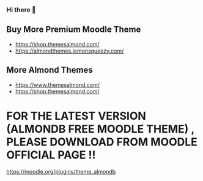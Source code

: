 ### Hi there 👋

## Buy More Premium Moodle Theme
- https://shop.themesalmond.com/
- https://almondthemes.lemonsqueezy.com/

## More Almond Themes
- https://www.themesalmond.com/
- https://shop.themesalmond.com/

FOR THE LATEST VERSION (ALMONDB FREE MOODLE THEME) , PLEASE DOWNLOAD FROM MOODLE OFFICIAL PAGE !!
==================
https://moodle.org/plugins/theme_almondb


